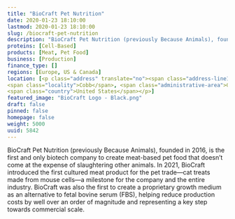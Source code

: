 ```yaml
---
title: "BioCraft Pet Nutrition"
date: 2020-01-23 18:10:00
lastmod: 2020-01-23 18:10:00
slug: /biocraft-pet-nutrition
description: "BioCraft Pet Nutrition (previously Because Animals), founded in 2016, is the first and only biotech company to create meat-based pet food that doesn’t come at the expense of slaughtering other animals. In 2021, BioCraft introduced the first cultured meat product for the pet trade—cat treats made from mouse cells—a milestone for the company and the entire industry."
proteins: [Cell-Based]
products: [Meat, Pet Food]
business: [Production]
finance_type: []
regions: [Europe, US & Canada]
location: [<p class="address" translate="no"><span class="address-line1">Cobb-Cheek Road 1171</span><br>
<span class="locality">Cobb</span>, <span class="administrative-area">Georgia</span> <span class="postal-code">31735</span><br>
<span class="country">United States</span></p>]
featured_image: "BioCraft Logo - Black.png"
draft: false
pinned: false
homepage: false
weight: 5000
uuid: 5842
---
```

<p>BioCraft Pet Nutrition (previously Because Animals), founded in 2016, is the first and only biotech company to create meat-based pet food that doesn’t come at the expense of slaughtering other animals. In 2021, BioCraft introduced the first cultured meat product for the pet trade—cat treats made from mouse cells—a milestone for the company and the entire industry. BioCraft was also the first to create a proprietary growth medium as an alternative to fetal bovine serum (FBS), helping reduce production costs by well over an order of magnitude and representing a key step towards commercial scale.</p>

